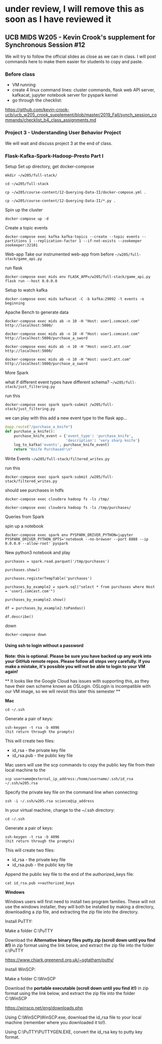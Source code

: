 # under review, I will remove this as soon as I have reviewed it

## UCB MIDS W205 - Kevin Crook's supplement for Synchronous Session #12

We will try to follow the official slides as close as we can in class.  I will post commands here to make them easier for students to copy and paste.

### Before class

* VM running
* create 4 linux command lines: cluster commands, flask web API server, kafkacat, jupyter notebook server for pyspark kernel
* go through the checklist:

https://github.com/kevin-crook-ucb/ucb_w205_crook_supplement/blob/master/2019_Fall/synch_session_commands/checklist_b4_class_assignments.md


### Project 3 - Understanding User Behavior Project

We will wait and discuss project 3 at the end of class.


### Flask-Kafka-Spark-Hadoop-Presto Part I

Setup
Set up directory, get docker-compose
```
mkdir ~/w205/full-stack/

cd ~/w205/full-stack

cp ~/w205/course-content/12-Querying-Data-II/docker-compose.yml .

cp ~/w205/course-content/12-Querying-Data-II/*.py .
```

Spin up the cluster
```
docker-compose up -d
```

Create a topic events
```
docker-compose exec kafka kafka-topics --create --topic events --partitions 1 --replication-factor 1 --if-not-exists --zookeeper zookeeper:32181
```

Web-app
Take our instrumented web-app from before
`~/w205/full-stack/game_api.py`

run flask
```
docker-compose exec mids env FLASK_APP=/w205/full-stack/game_api.py flask run --host 0.0.0.0
```

Setup to watch kafka
```
docker-compose exec mids kafkacat -C -b kafka:29092 -t events -o beginning
```

Apache Bench to generate data
```
docker-compose exec mids ab -n 10 -H "Host: user1.comcast.com" http://localhost:5000/

docker-compose exec mids ab -n 10 -H "Host: user1.comcast.com" http://localhost:5000/purchase_a_sword

docker-compose exec mids ab -n 10 -H "Host: user2.att.com" http://localhost:5000/

docker-compose exec mids ab -n 10 -H "Host: user2.att.com" http://localhost:5000/purchase_a_sword
```

More Spark

what if different event types have different schema?
`~/w205/full-stack/just_filtering.py`

run this
```
docker-compose exec spark spark-submit /w205/full-stack/just_filtering.py
```

we can play with this
add a new event type to the flask app...
```python
@app.route("/purchase_a_knife")
def purchase_a_knife():
    purchase_knife_event = {'event_type': 'purchase_knife',
                            'description': 'very sharp knife'}
    log_to_kafka('events', purchase_knife_event)
    return "Knife Purchased!\n"
```

Write Events
`~/w205/full-stack/filtered_writes.py`

run this
```
docker-compose exec spark spark-submit /w205/full-stack/filtered_writes.py
```

should see purchases in hdfs
```
docker-compose exec cloudera hadoop fs -ls /tmp/

docker-compose exec cloudera hadoop fs -ls /tmp/purchases/
```

Queries from Spark

spin up a notebook
```
docker-compose exec spark env PYSPARK_DRIVER_PYTHON=jupyter PYSPARK_DRIVER_PYTHON_OPTS='notebook --no-browser --port 8888 --ip 0.0.0.0 --allow-root' pyspark
```

New python3 notebook and play
```
purchases = spark.read.parquet('/tmp/purchases')

purchases.show()

purchases.registerTempTable('purchases')

purchases_by_example2 = spark.sql("select * from purchases where Host = 'user1.comcast.com'")

purchases_by_example2.show()

df = purchases_by_example2.toPandas()

df.describe()
```

down
```
docker-compose down
```

#### Using ssh to login without a password

**Note: this is optional.  Please be sure you have backed up any work into your GitHub remote repos.  Please follow all steps very carefully.  If you make a mistake, it's possible you will not be able to login to your VM again!**

** It looks like the Google Cloud has issues with supporting this, as they have their own scheme known as OSLogin.  OSLogin is incompatible with our VM image, so we will revisit this later this semester **


**Mac**

```
cd ~/.ssh
```

Generate a pair of keys:
```
ssh-keygen -t rsa -b 4096
(hit return through the prompts)
```

This will create two files: 
* id_rsa - the private key file
* id_rsa.pub - the public key file

Mac users will use the scp commands to copy the public key file from their local machine to the  

```
scp username@external_ip_address:/home/username/.ssh/id_rsa ~/.ssh/w205.rsa
```

Specify the private key file on the command line when connecting:
```
ssh -i ~/.ssh/w205.rsa science@ip_address
```



In your virtual machine, change to the ~/.ssh directory:

```
cd ~/.ssh
```

Generate a pair of keys:
```
ssh-keygen -t rsa -b 4096
(hit return through the prompts)
```

This will create two files: 
* id_rsa - the private key file
* id_rsa.pub - the public key file

Append the public key file to the end of the authorized_keys file:

```
cat id_rsa.pub >>authorized_keys
```

**Windows**

Windows users will first need to install two program families.  These will not use the windows installer, they will both be installed by making a directory, downloading a zip file, and extracting the zip file into the directory.

Install PuTTY:

Make a folder C:\PuTTY

Download the **Alternative binary files putty.zip (scroll down until you find it!)** in zip format using the link below, and extract the zip file into the folder c:\PuTTY

https://www.chiark.greenend.org.uk/~sgtatham/putty/

Install WinSCP:

Make a folder C:\WinSCP

Download the **portable executable (scroll down until you find it!)**  in zip format using the link below, and extract the zip file into the folder C:\WinSCP

https://winscp.net/eng/downloads.php

Using C:\WinSCP\WinSCP.exe, download the id_rsa file to your local machine (remember where you downloaded it to!).

Using C:\PuTTY\PUTTYGEN.EXE, convert the id_rsa key to putty key format.




